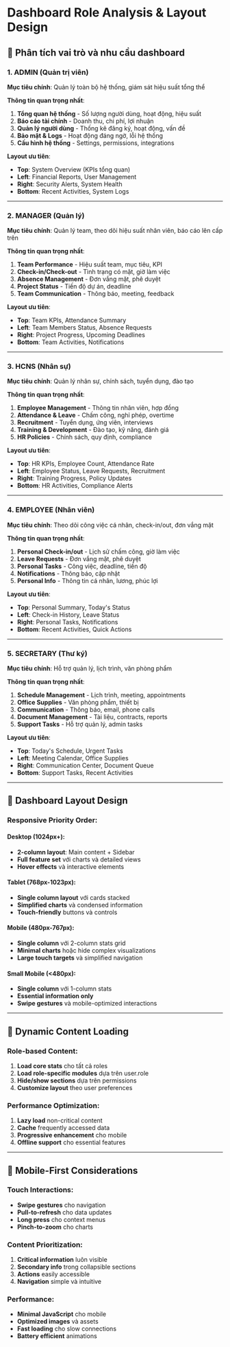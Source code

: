 # Dashboard Role Analysis & Layout Design

## 🎯 Phân tích vai trò và nhu cầu dashboard

### 1. **ADMIN (Quản trị viên)**
**Mục tiêu chính**: Quản lý toàn bộ hệ thống, giám sát hiệu suất tổng thể

**Thông tin quan trọng nhất**:
1. **Tổng quan hệ thống** - Số lượng người dùng, hoạt động, hiệu suất
2. **Báo cáo tài chính** - Doanh thu, chi phí, lợi nhuận
3. **Quản lý người dùng** - Thống kê đăng ký, hoạt động, vấn đề
4. **Bảo mật & Logs** - Hoạt động đáng ngờ, lỗi hệ thống
5. **Cấu hình hệ thống** - Settings, permissions, integrations

**Layout ưu tiên**:
- **Top**: System Overview (KPIs tổng quan)
- **Left**: Financial Reports, User Management
- **Right**: Security Alerts, System Health
- **Bottom**: Recent Activities, System Logs

---

### 2. **MANAGER (Quản lý)**
**Mục tiêu chính**: Quản lý team, theo dõi hiệu suất nhân viên, báo cáo lên cấp trên

**Thông tin quan trọng nhất**:
1. **Team Performance** - Hiệu suất team, mục tiêu, KPI
2. **Check-in/Check-out** - Tình trạng có mặt, giờ làm việc
3. **Absence Management** - Đơn vắng mặt, phê duyệt
4. **Project Status** - Tiến độ dự án, deadline
5. **Team Communication** - Thông báo, meeting, feedback

**Layout ưu tiên**:
- **Top**: Team KPIs, Attendance Summary
- **Left**: Team Members Status, Absence Requests
- **Right**: Project Progress, Upcoming Deadlines
- **Bottom**: Team Activities, Notifications

---

### 3. **HCNS (Nhân sự)**
**Mục tiêu chính**: Quản lý nhân sự, chính sách, tuyển dụng, đào tạo

**Thông tin quan trọng nhất**:
1. **Employee Management** - Thông tin nhân viên, hợp đồng
2. **Attendance & Leave** - Chấm công, nghỉ phép, overtime
3. **Recruitment** - Tuyển dụng, ứng viên, interviews
4. **Training & Development** - Đào tạo, kỹ năng, đánh giá
5. **HR Policies** - Chính sách, quy định, compliance

**Layout ưu tiên**:
- **Top**: HR KPIs, Employee Count, Attendance Rate
- **Left**: Employee Status, Leave Requests, Recruitment
- **Right**: Training Progress, Policy Updates
- **Bottom**: HR Activities, Compliance Alerts

---

### 4. **EMPLOYEE (Nhân viên)**
**Mục tiêu chính**: Theo dõi công việc cá nhân, check-in/out, đơn vắng mặt

**Thông tin quan trọng nhất**:
1. **Personal Check-in/out** - Lịch sử chấm công, giờ làm việc
2. **Leave Requests** - Đơn vắng mặt, phê duyệt
3. **Personal Tasks** - Công việc, deadline, tiến độ
4. **Notifications** - Thông báo, cập nhật
5. **Personal Info** - Thông tin cá nhân, lương, phúc lợi

**Layout ưu tiên**:
- **Top**: Personal Summary, Today's Status
- **Left**: Check-in History, Leave Status
- **Right**: Personal Tasks, Notifications
- **Bottom**: Recent Activities, Quick Actions

---

### 5. **SECRETARY (Thư ký)**
**Mục tiêu chính**: Hỗ trợ quản lý, lịch trình, văn phòng phẩm

**Thông tin quan trọng nhất**:
1. **Schedule Management** - Lịch trình, meeting, appointments
2. **Office Supplies** - Văn phòng phẩm, thiết bị
3. **Communication** - Thông báo, email, phone calls
4. **Document Management** - Tài liệu, contracts, reports
5. **Support Tasks** - Hỗ trợ quản lý, admin tasks

**Layout ưu tiên**:
- **Top**: Today's Schedule, Urgent Tasks
- **Left**: Meeting Calendar, Office Supplies
- **Right**: Communication Center, Document Queue
- **Bottom**: Support Tasks, Recent Activities

---

## 🎨 Dashboard Layout Design

### **Responsive Priority Order**:

#### **Desktop (1024px+)**:
- **2-column layout**: Main content + Sidebar
- **Full feature set** với charts và detailed views
- **Hover effects** và interactive elements

#### **Tablet (768px-1023px)**:
- **Single column layout** với cards stacked
- **Simplified charts** và condensed information
- **Touch-friendly** buttons và controls

#### **Mobile (480px-767px)**:
- **Single column** với 2-column stats grid
- **Minimal charts** hoặc hide complex visualizations
- **Large touch targets** và simplified navigation

#### **Small Mobile (<480px)**:
- **Single column** với 1-column stats
- **Essential information only**
- **Swipe gestures** và mobile-optimized interactions

---

## 🔄 Dynamic Content Loading

### **Role-based Content**:
1. **Load core stats** cho tất cả roles
2. **Load role-specific modules** dựa trên user.role
3. **Hide/show sections** dựa trên permissions
4. **Customize layout** theo user preferences

### **Performance Optimization**:
1. **Lazy load** non-critical content
2. **Cache** frequently accessed data
3. **Progressive enhancement** cho mobile
4. **Offline support** cho essential features

---

## 📱 Mobile-First Considerations

### **Touch Interactions**:
- **Swipe gestures** cho navigation
- **Pull-to-refresh** cho data updates
- **Long press** cho context menus
- **Pinch-to-zoom** cho charts

### **Content Prioritization**:
1. **Critical information** luôn visible
2. **Secondary info** trong collapsible sections
3. **Actions** easily accessible
4. **Navigation** simple và intuitive

### **Performance**:
- **Minimal JavaScript** cho mobile
- **Optimized images** và assets
- **Fast loading** cho slow connections
- **Battery efficient** animations

